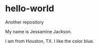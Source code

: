# hello-world
Another repository

My name is Jessamine Jackson.

I am from Houston, TX.
I like the color blue.
